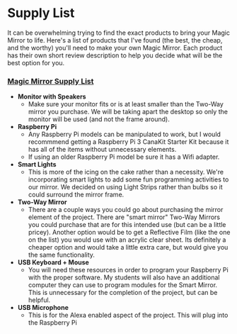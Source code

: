 # Supply List
It can be overwhelming trying to find the exact products to bring your Magic Mirror to life. Here's a list of products that I've found (the best, the cheap, and the worthy) you'll need to make your own Magic Mirror. Each product has their own short review description to help  you decide what will be the best option for you.

### [Magic Mirror Supply List](https://www.amazon.com/shop/madipfaff?listId=1HSNXJWWLVARH&ref=idea_share_inf)
- **Monitor with Speakers**
  - Make sure your monitor fits or is at least smaller than the Two-Way mirror you purchase. We will be taking apart the desktop so only the monitor will be used (and not the frame around).
- **Raspberry Pi**
  - Any Raspberry Pi models can be manipulated to work, but I would recommmend getting a Raspberry Pi 3 CanaKit Starter Kit because it has all of the items without unnecessary elements.
  - If using an older Raspberry Pi model be sure it has a Wifi adapter.
- **Smart Lights**
  - This is more of the icing on the cake rather than a necessity. We're incorporating smart lights to add some fun programming activities to our mirror. We decided on using Light Strips rather than bulbs so it could surround the mirror frame.
- **Two-Way Mirror**
  - There are a couple ways you could go about purchasing the mirror element of the project. There are "smart mirror" Two-Way Mirrors you could purchase that are for this intended use (but can be a little pricey). Another option would be to get a Reflective Film (like the one on the list) you would use with an acrylic clear sheet. Its definitely a cheaper option and would take a little extra care, but would give you the same functionality.
- **USB Keyboard + Mouse**
  - You will need these resources in order to program your Raspberry Pi with the proper software. My students will also have an additional computer they can use to program modules for the Smart Mirror. This is unnecessary for the completion of the project, but can be helpful.
- **USB Microphone**
  - This is for the Alexa enabled aspect of the project. This will plug into the Raspberry Pi 
